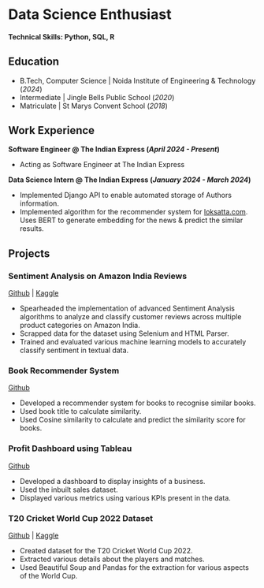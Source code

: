 # Data Science Enthusiast

#### Technical Skills: Python, SQL, R

## Education
- B.Tech, Computer Science | Noida Institute of Engineering & Technology (_2024_)								       		
- Intermediate	| Jingle Bells Public School (_2020_)	 			        		
- Matriculate | St Marys Convent School (_2018_)

## Work Experience
**Software Engineer @ The Indian Express (_April 2024 - Present_)**
- Acting as Software Engineer at The Indian Express

**Data Science Intern @ The Indian Express (_January 2024 - March 2024_)**
- Implemented Django API to enable automated storage of Authors information.
- Implemented algorithm for the recommender system for [loksatta.com](loksatta.com). Uses BERT to generate embedding for the
news & predict the similar results.

## Projects
### Sentiment Analysis on Amazon India Reviews 
[Github](https://github.com/pranavagrawal321/Sentiment-Analysis-on-Amazon-Reviews) | [Kaggle](https://www.kaggle.com/datasets/pranavagrawal09/amazon-item-review-dataset)

- Spearheaded the implementation of advanced Sentiment Analysis algorithms to analyze and classify customer reviews across multiple product categories on Amazon India. 
- Scrapped data for the dataset using Selenium and HTML Parser.
- Trained and evaluated various machine learning models to accurately classify sentiment in textual data.

### Book Recommender System
[Github](https://github.com/pranavagrawal321/Book-Recommender-System)

- Developed a recommender system for books to recognise similar books.
- Used book title to calculate similarity.
- Used Cosine similarity to calculate and predict the similarity score for books.

### Profit Dashboard using Tableau
[Github](https://github.com/pranavagrawal321/Profit-dashboard-using-Tableau)

- Developed a dashboard to display insights of a business.
- Used the inbuilt sales dataset.
- Displayed various metrics using various KPIs present in the data.

### T20 Cricket World Cup 2022 Dataset
[Github](https://github.com/pranavagrawal321/T20-World-Cup-Dataset) | [Kaggle](https://www.kaggle.com/datasets/pranavagrawal09/t20-world-cup-2022)

- Created dataset for the T20 Cricket World Cup 2022.
- Extracted various details about the players and matches.
- Used Beautiful Soup and Pandas for the extraction for various aspects of the World Cup.


